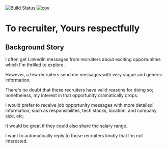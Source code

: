 ![Build Status](https://github.com/yblee85/to-recruiter-yours-respectfully/workflows/test/badge.svg?branch=main)
[![cov](https://yblee85.github.io/to-recruiter-yours-respectfully/badges/coverage.svg)](https://github.com/yblee85/to-recruiter-yours-respectfully/actions)

# To recruiter, Yours respectfully

## Background Story

I often get LinkedIn messages from recruiters about exciting opportunities which I'm thrilled to explore.

However, a few recruiters send me messages with very vague and generic information.

There's no doubt that these recruiters have valid reasons for doing so; nonetheless, my interest in that opportunity dramatically drops.

I would prefer to receive job opportunity messages with more detailed information, such as responsibilites, tech stacks, location, and company size, etc.

It would be great if they could also share the salary range.

I want to automatically reply to those recruiters kindly that I'm not interested.
